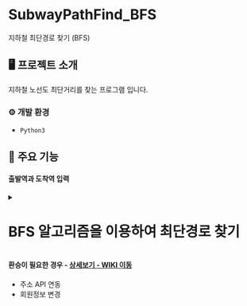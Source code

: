 # SubwayPathFind_BFS
지하철 최단경로 찾기 (BFS)


## 🖥️ 프로젝트 소개
지하철 노선도 최단거리를 찾는 프로그램 입니다.
<br>

### ⚙️ 개발 환경
- `Python3`

## 📌 주요 기능
#### 출발역과 도착역 입력 




<details>
#### <summary><h1>BFS 알고리즘을 이용하여 최단경로 찾기</h1> </summary>

<!-- summary 아래 한칸 공백 두어야함 -->
`ㅇㅇㅇ`
</details>



#### 환승이 필요한 경우 - <a href="https://github.com/chaehyuenwoo/SpringBoot-Project-MEGABOX/wiki/%EC%A3%BC%EC%9A%94-%EA%B8%B0%EB%8A%A5-%EC%86%8C%EA%B0%9C(Member)" >상세보기 - WIKI 이동</a>
- 주소 API 연동
- 회원정보 변경
